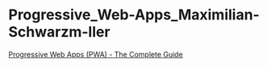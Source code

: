 # Progressive_Web-Apps_Maximilian-Schwarzm-ller
[Progressive Web Apps (PWA) - The Complete Guide](https://www.udemy.com/course/progressive-web-app-pwa-the-complete-guide)
